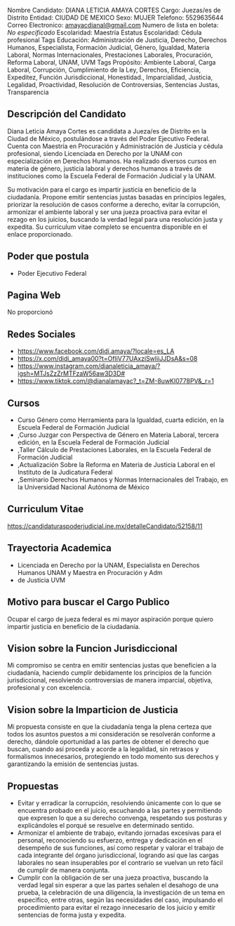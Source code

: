 Nombre Candidato: DIANA LETICIA AMAYA CORTES
Cargo: Juezas/es de Distrito
Entidad: CIUDAD DE MEXICO
Sexo: MUJER
Telefono: 5529635644
Correo Electronico: amayacdianal@gmail.com
Numero de lista en boleta: *No especificado*
Escolaridad: Maestría
Estatus Escolaridad: Cédula profesional
Tags Educación: Administración de Justicia, Derecho, Derechos Humanos, Especialista, Formación Judicial, Género, Igualdad, Materia Laboral, Normas Internacionales, Prestaciones Laborales, Procuración, Reforma Laboral, UNAM, UVM
Tags Propósito: Ambiente Laboral, Carga Laboral, Corrupción, Cumplimiento de la Ley, Derechos, Eficiencia, Expeditez, Función Jurisdiccional, Honestidad., Imparcialidad, Justicia, Legalidad, Proactividad, Resolución de Controversias, Sentencias Justas, Transparencia


## Descripción del Candidato 

Diana Leticia Amaya Cortes es candidata a Jueza/es de Distrito en la Ciudad de México, postulándose a través del Poder Ejecutivo Federal. Cuenta con Maestría en Procuración y Administración de Justicia y cédula profesional, siendo Licenciada en Derecho por la UNAM con especialización en Derechos Humanos. Ha realizado diversos cursos en materia de género, justicia laboral y derechos humanos a través de instituciones como la Escuela Federal de Formación Judicial y la UNAM.

Su motivación para el cargo es impartir justicia en beneficio de la ciudadanía. Propone emitir sentencias justas basadas en principios legales, priorizar la resolución de casos conforme a derecho, evitar la corrupción, armonizar el ambiente laboral y ser una jueza proactiva para evitar el rezago en los juicios, buscando la verdad legal para una resolución justa y expedita. Su currículum vitae completo se encuentra disponible en el enlace proporcionado.


## Poder que postula

- Poder Ejecutivo Federal


## Pagina Web

No proporcionó


## Redes Sociales

- https://www.facebook.com/didi.amaya/?locale=es_LA
- https://x.com/didi_amaya00?t=OfliV77UAxziSwIiiJJDsA&s=08
- https://www.instagram.com/dianaleticia_amaya/?igsh=MTJsZzZrMTFzaW56aw3D3D#
- https://www.tiktok.com/@dianalamayac?_t=ZM-8uwKI0778PV&_r=1


## Cursos

- Curso Género como Herramienta para la Igualdad, cuarta edición, en la Escuela Federal de Formación Judicial
- ,Curso Juzgar con Perspectiva de Género en Materia Laboral, tercera edición, en la Escuela Federal de Formación Judicial
- ,Taller Cálculo de Prestaciones Laborales, en la Escuela Federal de Formación Judicial
- ,Actualización Sobre la Reforma en Materia de Justicia Laboral en el Instituto de la Judicatura Federal
- ,Seminario Derechos Humanos y Normas Internacionales del Trabajo, en la Universidad Nacional Autónoma de México


## Curriculum Vitae

https://candidaturaspoderjudicial.ine.mx/detalleCandidato/52158/11


## Trayectoria Academica

- Licenciada en Derecho por la UNAM, Especialista en Derechos Humanos UNAM y Maestra en Procuración y Adm
- de Justicia UVM


## Motivo para buscar el Cargo Publico

Ocupar el cargo de jueza federal es mi mayor aspiración porque quiero impartir justicia en beneficio de la ciudadanía.


## Vision sobre la Funcion Jurisdiccional

Mi compromiso se centra en emitir sentencias justas que beneficien a la ciudadanía, haciendo cumplir debidamente los principios de la función jurisdiccional, resolviendo controversias de manera imparcial, objetiva, profesional y con excelencia.


## Vision sobre la Imparticion de Justicia

Mi propuesta consiste en que la ciudadanía tenga la plena certeza que todos los asuntos puestos a mi consideración se resolverán conforme a derecho, dándole oportunidad a las partes de obtener el derecho que buscan, cuando así proceda y acorde a la legalidad, sin retrasos y formalismos innecesarios, protegiendo en todo momento sus derechos y garantizando la emisión de sentencias justas.


## Propuestas

- Evitar y erradicar la corrupción, resolviendo únicamente con lo que se encuentra probado en el juicio, escuchando a las partes y permitiendo que expresen lo que a su derecho convenga, respetando sus posturas y explicándoles el porqué se resuelve en determinado sentido.
- Armonizar el ambiente de trabajo, evitando jornadas excesivas para el personal, reconociendo su esfuerzo, entrega y dedicación en el desempeño de sus funciones, así como respetar y valorar el trabajo de cada integrante del órgano jurisdiccional, logrando así que las cargas laborales no sean insuperables por el contrario se vuelvan un reto fácil de cumplir de manera conjunta.
- Cumplir con la obligación de ser una jueza proactiva, buscando la verdad legal sin esperar a que las partes señalen el desahogo de una prueba, la celebración de una diligencia, la investigación de un tema en específico, entre otras, según las necesidades del caso, impulsando el procedimiento para evitar el rezago innecesario de los juicio y emitir sentencias de forma justa y expedita.

